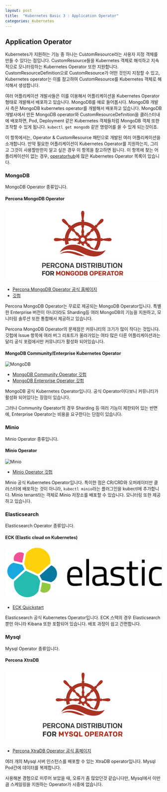 ```yaml
---
layout: post
title:  "Kubernetes Basic 3 : Application Operator"
categories: Kubernetes
---
```

## Application Operator

Kubernetes가 지원하는 기능 중 하나는 CustomResource라는 사용자 지정 객체를 만들 수 있다는 점입니다. CustomResource들을 Kubernetes 객체로 해석하고 지속적으로 모니터링하는 Kubernetes Operator 또한 지원합니다. CustomResourceDefinition으로 CustomResource가 어떤 것인지 지정할 수 있고, Kubernetes operator는 이를 참고하여 CustomResource를 Kubernetes 객체로 해석해서 생성합니다.  

여러 어플리케이션 개발사들은 이를 이용해서 어플리케이션을 Kubernetes Operator 형태로 개발해서 배포하고 있습니다. MongoDB를 예로 들어봅시다. MongoDB 개발사 측은 MongoDB kubernetes operator를 개발해서 배포하고 있습니다. MongoDB 개발사에서 만든 MongoDB operator와 CustomResourceDefinition을 클러스터내에 배포하면, Pod, Deployment 같은 Kubernetes 객체들처럼 MongoDB 객체 또한 조작할 수 있게 됩니다. `kubectl get mongodb` 같은 명령어를 쓸 수 있게 되는것이죠.

이 항목에서는, Operator & CustomResource 패턴으로 개발된 여러 어플리케이션을 소개합니다. 만약 필요한 어플리케이션이 Kubernetes Operator를 지원하는지, 그리고 그것이 사용할만한지 알고 싶은 경우 이 항목을 참고하면 됩니다. 이 항목에 찾는 어플리케이션이 없는 경우, [operatorhub](https://operatorhub.io/)에 많은 Kubernetes Operator 목록이 있습니다.

### MongoDB

MongoDB Operator 종류입니다.

#### Percona MongoDB Operator

![Percona MongoDB](../assets/images/pmdb.png)

- [Percona MongoDB Operator 공식 홈페이지](https://www.percona.com/doc/kubernetes-operator-for-psmongodb/index.html)
- [깃헙](https://github.com/percona/percona-server-mongodb-operator)

Percona MongoDB Operator는 무료로 제공되는 MongoDB Operator입니다. 특별한 Enterprise 버전이 아니더라도 Sharding등 여러 MongoDB의 기능을 지원하고, 모니터링 솔루션 또한 통합해서 제공하고 있습니다.  

Percona MongoDB Operator의 문제점은 커뮤니티의 크기가 많이 작다는 것입니다. 깃헙에 Issue 항목에 여러 버그 리포트가 올라가있는 여타 많은 다른 어플리케이션과는 달리 공식 포럼에서만 커뮤니티가 활성화 되어있습니다.

#### MongoDB Community/Enterprise Kubernetes Operator

![MongoDB](https://camo.githubusercontent.com/0806fae66e28fd4ce9baf881d083ed47cdff1a3b401fe0a8a21652d6fa9a33cb/68747470733a2f2f6d6f6e676f64622d6b756265726e657465732d6f70657261746f722e73332e616d617a6f6e6177732e636f6d2f696d672f4c6561662d466f7265737425343032782e706e67)

- [MongoDB Community Operator 깃헙](https://github.com/mongodb/mongodb-kubernetes-operator)
- [MongoDB Enterprise Operator 깃헙](https://github.com/mongodb/mongodb-enterprise-kubernetes)

MongoDB 공식 Kubernetes Operator입니다. 공식 Operator이다보니 커뮤니티가 활성화 되어있다는 장점이 있습니다.

그러나 Community Operator의 경우 Sharding 등 여러 기능이 제한되어 있는 반면에, Enterprise Operator는 비용을 요구한다는 단점이 있습니다.

### Minio

Minio Operator 종류입니다.

#### Minio Operator

![Minio](https://raw.githubusercontent.com/minio/minio/master/.github/logo.svg?sanitize=true)

- [Minio Operator 깃헙](https://github.com/minio/operator)

Minio 공식 Kubernetes Operator입니다. 특이한 점은 CR/CRD와 오퍼레이터만 클러스터에 배포하는 것이 아니라, `kubectl minio`라는 플러그인을 kubectl에 추가합니다. Minio tenant라는 객체로 Minio 저장소를 배포할 수 있습니다. 모니터링 또한 제공하고 있습니다.

### Elasticsearch

Elasticsearch Operator 종류입니다.

#### ECK (Elastic cloud on Kubernetes)

![ECK](../assets/images/elastic-logo.svg)

- [ECK Quickstart](https://www.elastic.co/guide/en/cloud-on-k8s/current/k8s-quickstart.html)

Elasticsearch 공식 Kubernetes Operator입니다. ECK 스택의 경우 Elasticsearch 뿐만 아니라 Kibana 또한 포함되어 있습니다. 배포 과정이 쉽고 간편합니다.

### Mysql

Mysql Operator 종류입니다.

#### Percona XtraDB

![Xtradb-logo](../assets/images/kubernetes-xtradb-logo.png)

- [Percona XtraDB Operator 공식 홈페이지](https://www.percona.com/doc/kubernetes-operator-for-pxc/index.html)

여러 개의 Mysql 서버 인스턴스를 배포할 수 있는 XtraDB operator입니다. Mysql Pod간에 데이터를 복제합니다.

사용해본 경험으로 미루어 보았을 때, 오류가 좀 많았던것 같습니다만, Mysql에서 이만큼 스케일링을 지원하는 Operator가 시중에 없습니다.